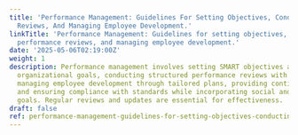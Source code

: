 ```yaml
---
title: 'Performance Management: Guidelines For Setting Objectives, Conducting Performance
  Reviews, And Managing Employee Development.'
linkTitle: 'Performance Management: Guidelines for setting objectives, conducting
  performance reviews, and managing employee development.'
date: '2025-05-06T02:19:00Z'
weight: 1
description: Performance management involves setting SMART objectives aligned with
  organizational goals, conducting structured performance reviews with two-way communication,
  managing employee development through tailored plans, providing continuous feedback,
  and ensuring compliance with standards while incorporating social and environmental
  goals. Regular reviews and updates are essential for effectiveness.
draft: false
ref: performance-management-guidelines-for-setting-objectives-conducting-performance-reviews-and-managing-employee-development
---
```



